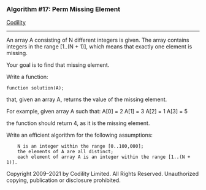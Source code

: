 ### Algorithm #17: Perm Missing Element

[Codility](https://app.codility.com/programmers/lessons/3-time_complexity/perm_missing_elem/)

---

An array A consisting of N different integers is given. The array contains integers in the range [1..(N + 1)], which means that exactly one element is missing.

Your goal is to find that missing element.

Write a function:

    function solution(A);

that, given an array A, returns the value of the missing element.

For example, given array A such that:
A[0] = 2
A[1] = 3
A[2] = 1
A[3] = 5

the function should return 4, as it is the missing element.

Write an efficient algorithm for the following assumptions:

        N is an integer within the range [0..100,000];
        the elements of A are all distinct;
        each element of array A is an integer within the range [1..(N + 1)].

Copyright 2009–2021 by Codility Limited. All Rights Reserved. Unauthorized copying, publication or disclosure prohibited.
